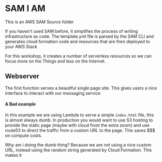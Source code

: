 # SAM I AM

This is an AWS SAM Source folder

If you haven't used SAM before, it simplifies the process of writing infrastructure as code.
The template.yml file is parsed by the SAM CLI and generates cloud formation code and resources that are then deployed to your AWS Stack

For this workshop, it creates a number of serverless resources so we can focus more on the Things and less on the Internet.

## Webserver
The first function serves a beautiful single page site. This gives users a nice interface to interact with our messaging service

#### A Bad example
In this example we are using Lambda to serve a simple `index.html` file, this is almost always dumb. In production you would want to use S3 hosting to provide the static page (maybe with cloud front the extra zoom) and use route53 to direct the traffic from a custom URL to the page. This saves $$$ on compute costs.

Why am i doing the dumb thing? Because we are not using a nice custom URL, instead using the random string generated by Cloud Formation. This makes it 